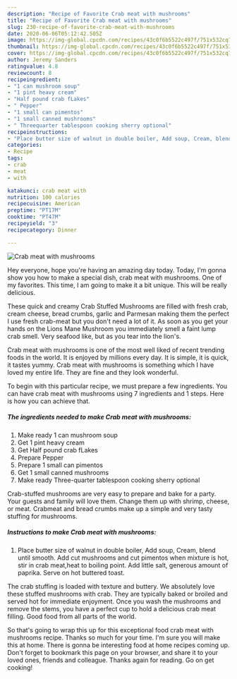 ```yaml
---
description: "Recipe of Favorite Crab meat with mushrooms"
title: "Recipe of Favorite Crab meat with mushrooms"
slug: 230-recipe-of-favorite-crab-meat-with-mushrooms
date: 2020-06-06T05:12:42.505Z
image: https://img-global.cpcdn.com/recipes/43c0f6b5522c497f/751x532cq70/crab-meat-with-mushrooms-recipe-main-photo.jpg
thumbnail: https://img-global.cpcdn.com/recipes/43c0f6b5522c497f/751x532cq70/crab-meat-with-mushrooms-recipe-main-photo.jpg
cover: https://img-global.cpcdn.com/recipes/43c0f6b5522c497f/751x532cq70/crab-meat-with-mushrooms-recipe-main-photo.jpg
author: Jeremy Sanders
ratingvalue: 4.8
reviewcount: 8
recipeingredient:
- "1 can mushroom soup"
- "1 pint heavy cream"
- "Half pound crab fLakes"
- " Pepper"
- "1 small can pimentos"
- "1 small canned mushrooms"
- " Threequarter tablespoon cooking sherry optional"
recipeinstructions:
- "Place butter size of walnut in double boiler, Add soup, Cream, blend until smooth. Add cut mushrooms and cut pimentos when mixture is hot, stir in crab meat,heat to boiling point. Add little salt, generous amount of paprika. Serve on hot buttered toast."
categories:
- Recipe
tags:
- crab
- meat
- with

katakunci: crab meat with 
nutrition: 100 calories
recipecuisine: American
preptime: "PT17M"
cooktime: "PT47M"
recipeyield: "3"
recipecategory: Dinner

---
```



![Crab meat with mushrooms](https://img-global.cpcdn.com/recipes/43c0f6b5522c497f/751x532cq70/crab-meat-with-mushrooms-recipe-main-photo.jpg)

Hey everyone, hope you're having an amazing day today. Today, I'm gonna show you how to make a special dish, crab meat with mushrooms. One of my favorites. This time, I am going to make it a bit unique. This will be really delicious.

These quick and creamy Crab Stuffed Mushrooms are filled with fresh crab, cream cheese, bread crumbs, garlic and Parmesan making them the perfect I use fresh crab-meat but you don&#39;t need a lot of it. As soon as you get your hands on the Lions Mane Mushroom you immediately smell a faint lump crab smell. Very seafood like, but as you tear into the lion&#39;s.

Crab meat with mushrooms is one of the most well liked of recent trending foods in the world. It is enjoyed by millions every day. It is simple, it is quick, it tastes yummy. Crab meat with mushrooms is something which I have loved my entire life. They are fine and they look wonderful.


To begin with this particular recipe, we must prepare a few ingredients. You can have crab meat with mushrooms using 7 ingredients and 1 steps. Here is how you can achieve that.

<!--inarticleads1-->

##### The ingredients needed to make Crab meat with mushrooms:

1. Make ready 1 can mushroom soup
1. Get 1 pint heavy cream
1. Get Half pound crab fLakes
1. Prepare  Pepper
1. Prepare 1 small can pimentos
1. Get 1 small canned mushrooms
1. Make ready  Three-quarter tablespoon cooking sherry optional


Crab-stuffed mushrooms are very easy to prepare and bake for a party. Your guests and family will love them. Change them up with shrimp, cheese, or meat. Crabmeat and bread crumbs make up a simple and very tasty stuffing for mushrooms. 

<!--inarticleads2-->

##### Instructions to make Crab meat with mushrooms:

1. Place butter size of walnut in double boiler, Add soup, Cream, blend until smooth. Add cut mushrooms and cut pimentos when mixture is hot, stir in crab meat,heat to boiling point. Add little salt, generous amount of paprika. Serve on hot buttered toast.


The crab stuffing is loaded with texture and buttery. We absolutely love these stuffed mushrooms with crab. They are typically baked or broiled and served hot for immediate enjoyment. Once you wash the mushrooms and remove the stems, you have a perfect cup to hold a delicious crab meat filling. Good food from all parts of the world. 

So that's going to wrap this up for this exceptional food crab meat with mushrooms recipe. Thanks so much for your time. I'm sure you will make this at home. There is gonna be interesting food at home recipes coming up. Don't forget to bookmark this page on your browser, and share it to your loved ones, friends and colleague. Thanks again for reading. Go on get cooking!
